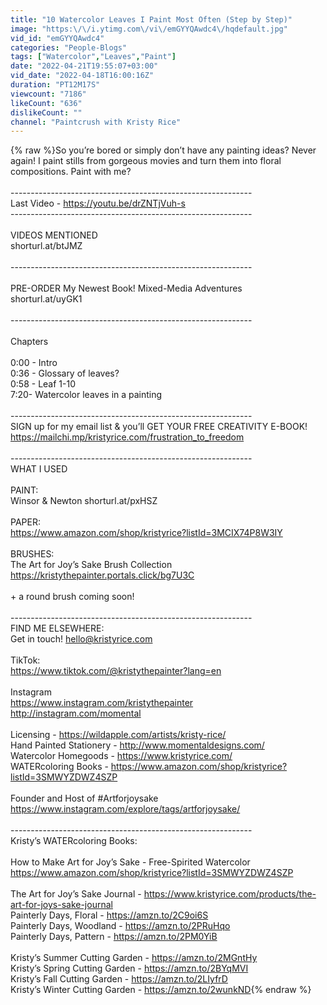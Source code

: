 ```yaml
---
title: "10 Watercolor Leaves I Paint Most Often (Step by Step)"
image: "https:\/\/i.ytimg.com\/vi\/emGYYQAwdc4\/hqdefault.jpg"
vid_id: "emGYYQAwdc4"
categories: "People-Blogs"
tags: ["Watercolor","Leaves","Paint"]
date: "2022-04-21T19:55:07+03:00"
vid_date: "2022-04-18T16:00:16Z"
duration: "PT12M17S"
viewcount: "7186"
likeCount: "636"
dislikeCount: ""
channel: "Paintcrush with Kristy Rice"
---
```

{% raw %}So you’re bored or simply don’t have any painting ideas?  Never again! I paint stills from gorgeous movies and turn them into floral compositions. Paint with me?<br /><br />------------------------------------------------------------ <br />Last Video - <a rel="nofollow" target="blank" href="https://youtu.be/drZNTjVuh-s">https://youtu.be/drZNTjVuh-s</a><br />------------------------------------------------------------ <br /><br />VIDEOS MENTIONED<br />shorturl.at/btJMZ<br /><br />------------------------------------------------------------ <br /><br />PRE-ORDER My Newest Book! Mixed-Media Adventures<br />shorturl.at/uyGK1<br /><br />------------------------------------------------------------ <br /><br />Chapters<br /><br />0:00 - Intro <br />0:36 - Glossary of leaves?<br />0:58 - Leaf 1-10<br />7:20- Watercolor leaves in a painting<br /><br />------------------------------------------------------------ <br />SIGN up for my email list &amp; you’ll GET YOUR FREE CREATIVITY E-BOOK!<br /><a rel="nofollow" target="blank" href="https://mailchi.mp/kristyrice.com/frustration_to_freedom">https://mailchi.mp/kristyrice.com/frustration_to_freedom</a><br /><br />------------------------------------------------------------ <br />WHAT I USED<br /><br />PAINT:<br />Winsor &amp; Newton shorturl.at/pxHSZ<br /><br />PAPER:<br /><a rel="nofollow" target="blank" href="https://www.amazon.com/shop/kristyrice?listId=3MCIX74P8W3IY">https://www.amazon.com/shop/kristyrice?listId=3MCIX74P8W3IY</a><br /><br />BRUSHES:<br />The Art for Joy’s Sake Brush Collection<br /><a rel="nofollow" target="blank" href="https://kristythepainter.portals.click/bg7U3C">https://kristythepainter.portals.click/bg7U3C</a><br /><br />+ a round brush coming soon!<br /><br />------------------------------------------------------------<br />FIND ME ELSEWHERE: <br />Get in touch! hello@kristyrice.com <br /><br />TikTok:<br /><a rel="nofollow" target="blank" href="https://www.tiktok.com/@kristythepainter?lang=en">https://www.tiktok.com/@kristythepainter?lang=en</a><br /><br />Instagram <br /><a rel="nofollow" target="blank" href="https://www.instagram.com/kristythepainter">https://www.instagram.com/kristythepainter</a> <br /><a rel="nofollow" target="blank" href="http://instagram.com/momental">http://instagram.com/momental</a> <br /><br />Licensing - <a rel="nofollow" target="blank" href="https://wildapple.com/artists/kristy-rice/">https://wildapple.com/artists/kristy-rice/</a> <br />Hand Painted Stationery - <a rel="nofollow" target="blank" href="http://www.momentaldesigns.com/">http://www.momentaldesigns.com/</a><br />Watercolor Homegoods - <a rel="nofollow" target="blank" href="https://www.kristyrice.com/">https://www.kristyrice.com/</a><br />WATERcoloring Books - <a rel="nofollow" target="blank" href="https://www.amazon.com/shop/kristyrice?listId=3SMWYZDWZ4SZP">https://www.amazon.com/shop/kristyrice?listId=3SMWYZDWZ4SZP</a><br /><br />Founder and Host of #Artforjoysake <br /><a rel="nofollow" target="blank" href="https://www.instagram.com/explore/tags/artforjoysake/">https://www.instagram.com/explore/tags/artforjoysake/</a> <br /><br /> ------------------------------------------------------------ <br />Kristy’s WATERcoloring Books: <br /><br />How to Make Art for Joy’s Sake - Free-Spirited Watercolor <br /><a rel="nofollow" target="blank" href="https://www.amazon.com/shop/kristyrice?listId=3SMWYZDWZ4SZP">https://www.amazon.com/shop/kristyrice?listId=3SMWYZDWZ4SZP</a><br /><br />The Art for Joy’s Sake Journal - <a rel="nofollow" target="blank" href="https://www.kristyrice.com/products/the-art-for-joys-sake-journal">https://www.kristyrice.com/products/the-art-for-joys-sake-journal</a><br />Painterly Days, Floral - <a rel="nofollow" target="blank" href="https://amzn.to/2C9oi6S">https://amzn.to/2C9oi6S</a>  <br />Painterly Days, Woodland - <a rel="nofollow" target="blank" href="https://amzn.to/2PRuHqo">https://amzn.to/2PRuHqo</a>  <br />Painterly Days, Pattern - <a rel="nofollow" target="blank" href="https://amzn.to/2PM0YiB">https://amzn.to/2PM0YiB</a>  <br /><br />Kristy’s Summer Cutting Garden - <a rel="nofollow" target="blank" href="https://amzn.to/2MGntHy">https://amzn.to/2MGntHy</a>  <br />Kristy’s Spring Cutting Garden - <a rel="nofollow" target="blank" href="https://amzn.to/2BYqMVI">https://amzn.to/2BYqMVI</a> <br />Kristy’s Fall Cutting Garden - <a rel="nofollow" target="blank" href="https://amzn.to/2LIyfrD">https://amzn.to/2LIyfrD</a>  <br />Kristy’s Winter Cutting Garden - <a rel="nofollow" target="blank" href="https://amzn.to/2wunkND">https://amzn.to/2wunkND</a>{% endraw %}

